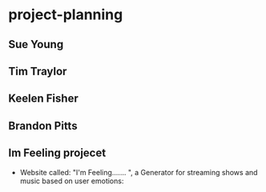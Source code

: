 
# project-planning

## Sue Young

## Tim Traylor

## Keelen Fisher

## Brandon Pitts

## Im Feeling projecet

* Website called: "I'm Feeling....... ", a Generator for streaming shows and music based on user emotions:


